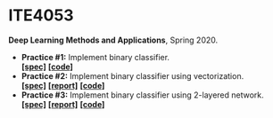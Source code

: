 # ITE4053

**Deep Learning Methods and Applications**, Spring 2020.

- **Practice #1:** Implement binary classifier.  
  [**[spec]**](practice1/doc/spec.pdf) [**[code]**](practice1/) 
- **Practice #2:** Implement binary classifier using vectorization.  
  [**[spec]**](practice2/doc/spec.pdf) [**[report]**](practice2/doc/report.pdf) [**[code]**](practice2/) 
- **Practice #3:** Implement binary classifier using 2-layered network.  
  [**[spec]**](practice3/doc/spec.pdf) [**[report]**](practice3/doc/report.pdf) [**[code]**](practice3/) 

